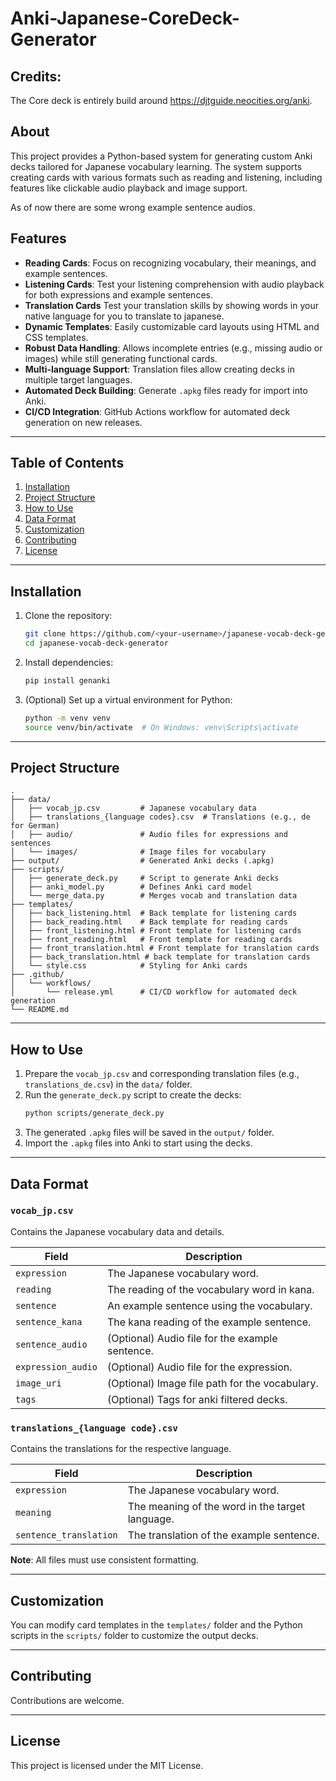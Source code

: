 # Anki-Japanese-CoreDeck-Generator

## Credits: 

The Core deck is entirely build around https://djtguide.neocities.org/anki.

## About

This project provides a Python-based system for generating custom Anki decks tailored for Japanese vocabulary learning. The system supports creating cards with various formats such as reading and listening, including features like clickable audio playback and image support.

As of now there are some wrong example sentence audios.

## Features

- **Reading Cards**: Focus on recognizing vocabulary, their meanings, and example sentences.
- **Listening Cards**: Test your listening comprehension with audio playback for both expressions and example sentences.
- **Translation Cards** Test your translation skills by showing words in your native language for you to translate to japanese.
- **Dynamic Templates**: Easily customizable card layouts using HTML and CSS templates.
- **Robust Data Handling**: Allows incomplete entries (e.g., missing audio or images) while still generating functional cards.
- **Multi-language Support**: Translation files allow creating decks in multiple target languages.
- **Automated Deck Building**: Generate `.apkg` files ready for import into Anki.
- **CI/CD Integration**: GitHub Actions workflow for automated deck generation on new releases.

---

## Table of Contents

1. [Installation](#installation)
2. [Project Structure](#project-structure)
3. [How to Use](#how-to-use)
4. [Data Format](#data-format)
5. [Customization](#customization)
6. [Contributing](#contributing)
7. [License](#license)

---

## Installation

1. Clone the repository:
   ```bash
   git clone https://github.com/<your-username>/japanese-vocab-deck-generator.git
   cd japanese-vocab-deck-generator
   ```

2. Install dependencies:
   ```bash
   pip install genanki
   ```

3. (Optional) Set up a virtual environment for Python:
   ```bash
   python -m venv venv
   source venv/bin/activate  # On Windows: venv\Scripts\activate
   ```

---

## Project Structure

```
.
├── data/
│   ├── vocab_jp.csv         # Japanese vocabulary data
│   ├── translations_{language codes}.csv  # Translations (e.g., de for German)
│   ├── audio/               # Audio files for expressions and sentences
│   └── images/              # Image files for vocabulary
├── output/                  # Generated Anki decks (.apkg)
├── scripts/
│   ├── generate_deck.py     # Script to generate Anki decks
│   ├── anki_model.py        # Defines Anki card model
│   └── merge_data.py        # Merges vocab and translation data
├── templates/
│   ├── back_listening.html  # Back template for listening cards
│   ├── back_reading.html    # Back template for reading cards
│   ├── front_listening.html # Front template for listening cards
│   ├── front_reading.html   # Front template for reading cards
│   ├── front_translation.html # Front template for translation cards
│   ├── back_translation.html # back template for translation cards
│   └── style.css            # Styling for Anki cards
├── .github/
│   └── workflows/
│       └── release.yml      # CI/CD workflow for automated deck generation
└── README.md
```

---

## How to Use

1. Prepare the `vocab_jp.csv` and corresponding translation files (e.g., `translations_de.csv`) in the `data/` folder.
2. Run the `generate_deck.py` script to create the decks:
   ```bash
   python scripts/generate_deck.py
   ```
3. The generated `.apkg` files will be saved in the `output/` folder.
4. Import the `.apkg` files into Anki to start using the decks.

---

## Data Format

### `vocab_jp.csv`
Contains the Japanese vocabulary data and details.

| Field             | Description                                    |
|-------------------|------------------------------------------------|
| `expression`      | The Japanese vocabulary word.                 |
| `reading`         | The reading of the vocabulary word in kana.   |
| `sentence`        | An example sentence using the vocabulary.     |
| `sentence_kana`   | The kana reading of the example sentence.     |
| `sentence_audio`  | (Optional) Audio file for the example sentence.|
| `expression_audio`| (Optional) Audio file for the expression.      |
| `image_uri`       | (Optional) Image file path for the vocabulary. |
| `tags`            | (Optional) Tags for anki filtered decks.       |

### `translations_{language code}.csv`
Contains the translations for the respective language.

| Field             | Description                                    |
|-------------------|------------------------------------------------|
| `expression`      | The Japanese vocabulary word.                 |
| `meaning`         | The meaning of the word in the target language.|
| `sentence_translation` | The translation of the example sentence.    |

**Note**: All files must use consistent formatting.

---

## Customization

You can modify card templates in the `templates/` folder and the Python scripts in the `scripts/` folder to customize the output decks.

---

## Contributing

Contributions are welcome.

---

## License

This project is licensed under the MIT License.
